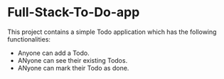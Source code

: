 # Full-Stack-To-Do-app
This project contains a simple Todo application which has the following functionalities:

- Anyone can add a Todo.
- ANyone can see their existing Todos.
- ANyone can mark their Todo as done.
